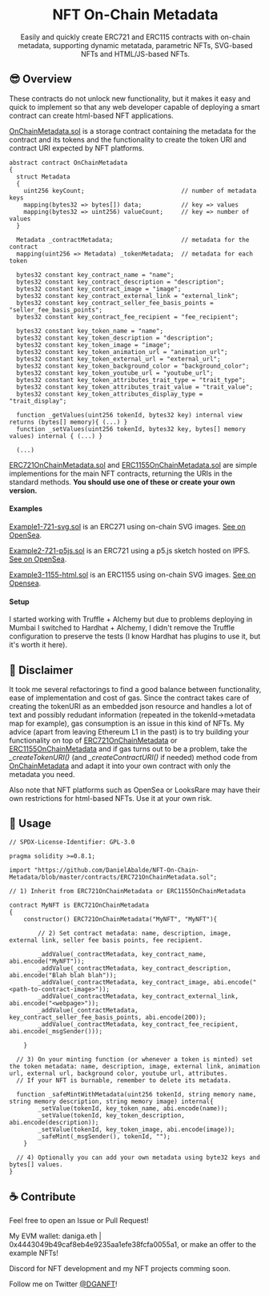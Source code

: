<h1 align="center"> NFT On-Chain Metadata </h1> 
<p align="center">Easily and quickly create ERC721 and ERC115 contracts with on-chain metadata, supporting dynamic metatada, parametric NFTs, SVG-based NFTs and HTML/JS-based NFTs.</p>



## 😎 Overview

These contracts do not unlock new functionality, but it makes it easy and quick to implement so that any web developer capable of deploying a smart contract can create html-based NFT applications.
 
[OnChainMetadata.sol](https://github.com/DanielAbalde/NFT-On-Chain-Metadata/blob/master/contracts/OnChainMetadata.sol) is a storage contract containing the metadata for the contract and its tokens and the functionality to create the token URI and contract URI expected by NFT platforms.

```solidity
abstract contract OnChainMetadata 
{ 
  struct Metadata
  {
    uint256 keyCount;                           // number of metadata keys
    mapping(bytes32 => bytes[]) data;           // key => values
    mapping(bytes32 => uint256) valueCount;     // key => number of values
  }
   
  Metadata _contractMetadata;                   // metadata for the contract
  mapping(uint256 => Metadata) _tokenMetadata;  // metadata for each token

  bytes32 constant key_contract_name = "name";
  bytes32 constant key_contract_description = "description";
  bytes32 constant key_contract_image = "image";
  bytes32 constant key_contract_external_link = "external_link";
  bytes32 constant key_contract_seller_fee_basis_points = "seller_fee_basis_points";
  bytes32 constant key_contract_fee_recipient = "fee_recipient";

  bytes32 constant key_token_name = "name";
  bytes32 constant key_token_description = "description";
  bytes32 constant key_token_image = "image";
  bytes32 constant key_token_animation_url = "animation_url";
  bytes32 constant key_token_external_url = "external_url";
  bytes32 constant key_token_background_color = "background_color";
  bytes32 constant key_token_youtube_url = "youtube_url";
  bytes32 constant key_token_attributes_trait_type = "trait_type";
  bytes32 constant key_token_attributes_trait_value = "trait_value";
  bytes32 constant key_token_attributes_display_type = "trait_display"; 

  function _getValues(uint256 tokenId, bytes32 key) internal view returns (bytes[] memory){ (...) }
  function _setValues(uint256 tokenId, bytes32 key, bytes[] memory values) internal { (...) }
  
  (...)
```

[ERC721OnChainMetadata.sol](https://github.com/DanielAbalde/NFT-On-Chain-Metadata/blob/master/contracts/ERC721OnChainMetadata.sol) and [ERC1155OnChainMetadata.sol](https://github.com/DanielAbalde/NFT-On-Chain-Metadata/blob/master/contracts/ERC721OnChainMetadata.sol) are simple implementions for the main NFT contracts, returning the URIs in the standard methods. **You should use one of these or create your own version.**

#### Examples 

[Example1-721-svg.sol](https://github.com/DanielAbalde/NFT-On-Chain-Metadata/blob/master/contracts/Example1-721-svg.sol) is an ERC271 using on-chain SVG images. [See on OpenSea](https://opensea.io/collection/erc721onchainmetadata-example-1-v2). 

[Example2-721-p5js.sol](https://github.com/DanielAbalde/NFT-On-Chain-Metadata/blob/master/contracts/Example2-721-p5js.sol) is an ERC721 using a p5.js sketch hosted on IPFS. [See on OpenSea](https://opensea.io/collection/erc721onchainmetadata-with-p5-js).

[Example3-1155-html.sol](https://github.com/DanielAbalde/NFT-On-Chain-Metadata/blob/master/contracts/Example3-1155-html.sol) is an ERC1155 using on-chain SVG images. [See on Opensea](https://opensea.io/collection/erc1155onchainmetadata-example-3).

#### Setup

I started working with Truffle + Alchemy but due to problems deploying in Mumbai I switched to Hardhat + Alchemy, I didn't remove the Truffle configuration to preserve the tests (I know Hardhat has plugins to use it, but it's worth it here).

## 🔎 Disclaimer

It took me several refactorings to find a good balance between functionality, ease of implementation and cost of gas. Since the contract takes care of creating the tokenURI as an embedded json resource and handles a lot of text and possibly redudant information (repeated in the tokenId->metadata map for example), gas consumption is an issue in this kind of NFTs. My advice (apart from leaving Ethereum L1 in the past) is to try building your functionality on top of [ERC721OnChainMetadata](https://github.com/DanielAbalde/NFT-On-Chain-Metadata/blob/master/contracts/ERC721OnChainMetadata.sol) or [ERC1155OnChainMetadata](https://github.com/DanielAbalde/NFT-On-Chain-Metadata/blob/master/contracts/ERC721OnChainMetadata.sol) and if gas turns out to be a problem, take the *_createTokenURI()* (and *_createContractURI()* if needed) method code from [OnChainMetadata](https://github.com/DanielAbalde/NFT-On-Chain-Metadata/blob/master/contracts/OnChainMetadata.sol) and adapt it into your own contract with only the metadata you need.

Also note that NFT platforms such as OpenSea or LooksRare may have their own restrictions for html-based NFTs. Use it at your own risk.


## 🔌 Usage

```solidity
// SPDX-License-Identifier: GPL-3.0

pragma solidity >=0.8.1;

import "https://github.com/DanielAbalde/NFT-On-Chain-Metadata/blob/master/contracts/ERC721OnChainMetadata.sol";

// 1) Inherit from ERC721OnChainMetadata or ERC1155OnChainMetadata

contract MyNFT is ERC721OnChainMetadata
{ 
    constructor() ERC721OnChainMetadata("MyNFT", "MyNFT"){

        // 2) Set contract metadata: name, description, image, external link, seller fee basis points, fee recipient.

        _addValue(_contractMetadata, key_contract_name, abi.encode("MyNFT"));
        _addValue(_contractMetadata, key_contract_description, abi.encode("Blah blah blah"));
        _addValue(_contractMetadata, key_contract_image, abi.encode("<path-to-contract-image>"));
        _addValue(_contractMetadata, key_contract_external_link, abi.encode("<webpage>"));
        _addValue(_contractMetadata, key_contract_seller_fee_basis_points, abi.encode(200));
        _addValue(_contractMetadata, key_contract_fee_recipient, abi.encode(_msgSender()));

    }
  
  // 3) On your minting function (or whenever a token is minted) set the token metadata: name, description, image, external link, animation url, external url, background color, youtube url, attributes.
  // If your NFT is burnable, remember to delete its metadata.

  function _safeMintWithMetadata(uint256 tokenId, string memory name, string memory description, string memory image) internal{
        _setValue(tokenId, key_token_name, abi.encode(name));
        _setValue(tokenId, key_token_description, abi.encode(description));
        _setValue(tokenId, key_token_image, abi.encode(image));
        _safeMint(_msgSender(), tokenId, ""); 
    }

  // 4) Optionally you can add your own metadata using byte32 keys and bytes[] values.
}
```
 
## ☕ Contribute  

Feel free to open an Issue or Pull Request!

My EVM wallet: daniga.eth | 0x4443049b49caf8eb4e9235aa1efe38fcfa0055a1, or make an offer to the example NFTs!

Discord for NFT development and my NFT projects comming soon.

Follow me on Twitter [@DGANFT](https://twitter.com/DGANFT)!